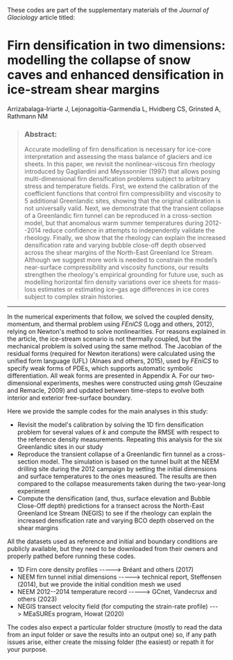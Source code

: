 
These codes are part of the supplementary materials of the *Journal of Glaciology* article titled:



# Firn densification in two dimensions: modelling the collapse of snow caves and enhanced densification in ice-stream shear margins

Arrizabalaga-Iriarte J, Lejonagoitia-Garmendia L, Hvidberg CS, Grinsted A, Rathmann NM 

> ###  Abstract:
> 
> Accurate modelling of firn densification is necessary for ice-core interpretation and assessing the mass balance of glaciers and ice sheets. In this paper, we revisit the nonlinear-viscous firn rheology introduced by Gagliardini and Meyssonnier (1997) that allows posing multi-dimensional firn densification problems subject to arbitrary stress and temperature fields. First, we extend the calibration of the coefficient functions that control firn compressibility and viscosity to 5 additional Greenlandic sites, showing that the original calibration is not universally valid. Next, we demonstrate that the transient collapse of a Greenlandic firn tunnel can be reproduced in a cross-section model, but that anomalous warm summer temperatures during 2012--2014 reduce confidence in attempts to independently validate the rheology. Finally, we show that the rheology can explain the increased densification rate and varying bubble close-off depth observed across the shear margins of the North-East Greenland Ice Stream. Although we suggest more work is needed to constrain the model’s near-surface compressibility and viscosity functions, our results strengthen the rheology's empirical grounding for future use, such as modelling horizontal firn density variations over ice sheets for mass-loss estimates or estimating ice–gas age differences in ice cores subject to complex strain histories.

---

In the numerical experiments that follow, we solved the coupled density, momentum, and thermal problem using *FEniCS* (Logg and others, 2012), relying on Newton's method to solve nonlinearities. For reasons explained in the article, the ice-stream scenario is not thermally coupled, but the mechanical problem is solved using the same method. The Jacobian of the residual forms (required for Newton iterations) were calculated using the unified form language (UFL) (Alnaes and others, 2015), used by *FEniCS* to specify weak forms of PDEs, which supports automatic symbolic differentiation. All weak forms are presented in Appendix A. For our two-dimensional experiments, meshes were constructed using *gmsh* (Geuzaine and Remacle, 2009) and updated between time-steps to evolve both interior and exterior free-surface boundary.

Here we provide the sample codes for the main analyses in this study:
- Revisit the model's calibration by solving the 1D firn densification problem for several values of *k* and compute the RMSE with respect to the reference density measurements. Repeating this analysis for the six Greenlandic sites in our study
- Reproduce the transient collapse of a Greenlandic firn tunnel as a cross-section model. The simulation is based on the tunnel built at the NEEM drilling site during the 2012 campaign by setting the initial dimensions and surface temperatures to the ones measured. The results are then compared to the collapse measurements taken during the two-year-long experiment
- Compute the densification (and, thus, surface elevation and Bubble Close-Off depth) predictions for a transect across the North-East Greenland Ice Stream (NEGIS) to see if the rheology can explain the increased densification rate and varying BCO depth observed on the shear margins


All the datasets used as reference and initial and boundary conditions are publicly available, but they need to be downloaded from their owners and properly pathed before running these codes.

- 1D Firn core density profiles -----> Bréant and others (2017)
- NEEM firn tunnel initial dimensions -----> technical report, Steffensen (2014), but we provide the initial condition mesh we used
- NEEM 2012--2014 temperature record -----> GCnet, Vandecrux and others (2023)
- NEGIS transect velocity field (for computing the strain-rate profile) ---> MEaSUREs program, Howat (2020)


The codes also expect a particular folder structure (mostly to read the data from an input folder or save the results into an output one) so, if any path issues arise, either create the missing folder (the easiest) or repath it for your purpose.
